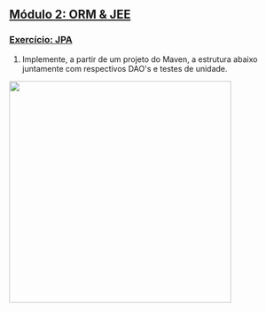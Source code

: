 ## [Módulo 2: ORM & JEE](https://aula-java.github.io/aulas/modulo-2.html)

### [Exercício: JPA](https://aula-java.github.io/aulas/jpa/)

1. Implemente, a partir de um projeto do Maven, a estrutura abaixo juntamente com respectivos DAO's e testes de unidade.
<img height="400" src="https://aula-java.github.io/aulas/jpa/img/exerc.png">
